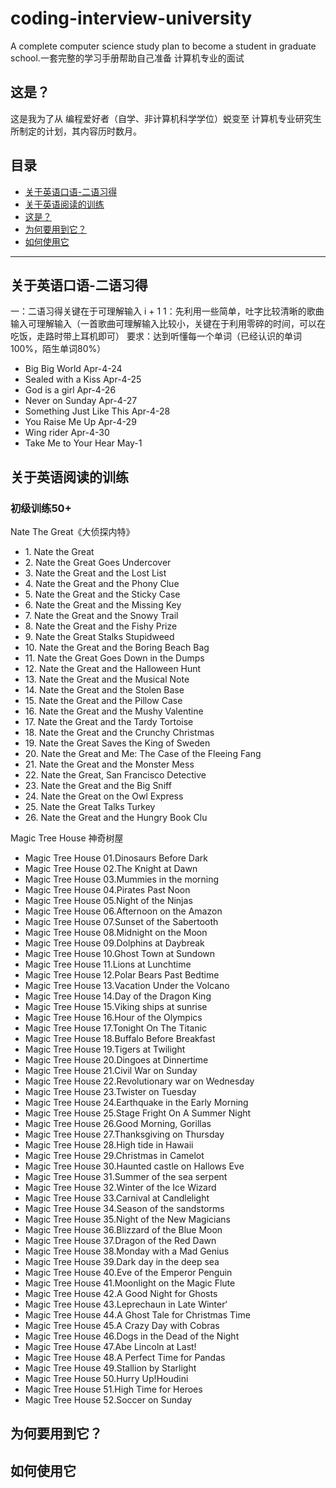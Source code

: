 # coding-interview-university
A complete computer science study plan to become a student in graduate school.一套完整的学习手册帮助自己准备 计算机专业的面试
## 这是？
这是我为了从 编程爱好者（自学、非计算机科学学位）蜕变至 计算机专业研究生所制定的计划，其内容历时数月。
## 目录
- [关于英语口语-二语习得](#关于英语口语-二语习得)
- [关于英语阅读的训练](#关于英语阅读的训练)
- [这是？](#这是)
- [为何要用到它？](#为何要用到它)
- [如何使用它](#如何使用它)












---
## 关于英语口语-二语习得
一：二语习得关键在于可理解输入 i + 1
1：先利用一些简单，吐字比较清晰的歌曲输入可理解输入（一首歌曲可理解输入比较小，关键在于利用零碎的时间，可以在吃饭，走路时带上耳机即可）
要求：达到听懂每一个单词（已经认识的单词100%，陌生单词80%）
- Big Big World Apr-4-24
- Sealed with a Kiss Apr-4-25
- God is a girl Apr-4-26
- Never on Sunday Apr-4-27
- Something Just Like This Apr-4-28
- You Raise Me Up Apr-4-29
- Wing rider Apr-4-30
- Take Me to Your Hear May-1
## 关于英语阅读的训练
### 初级训练50+

Nate The Great《大侦探内特》
- ​1. Nate the Great
- ​2. Nate the Great Goes Undercover
- ​3. Nate the Great and the Lost List
- ​4. Nate the Great and the Phony Clue
- ​5. Nate the Great and the Sticky Case
- ​6. Nate the Great and the Missing Key
- ​7. Nate the Great and the Snowy Trail
- ​8. Nate the Great and the Fishy Prize
- ​9. Nate the Great Stalks Stupidweed
- ​10. Nate the Great and the Boring Beach Bag
- ​11. Nate the Great Goes Down in the Dumps
- ​12. Nate the Great and the Halloween Hunt
- ​13. Nate the Great and the Musical Note
- ​14. Nate the Great and the Stolen Base
- ​15. Nate the Great and the Pillow Case
- ​16. Nate the Great and the Mushy Valentine
- ​17. Nate the Great and the Tardy Tortoise
- ​18. Nate the Great and the Crunchy Christmas
- ​19. Nate the Great Saves the King of Sweden
- ​20. Nate the Great and Me: The Case of the Fleeing Fang
- ​21. Nate the Great and the Monster Mess
- ​22. Nate the Great, San Francisco Detective
- ​23. Nate the Great and the Big Sniff
- ​24. Nate the Great on the Owl Express
- ​25. Nate the Great Talks Turkey
- ​26. Nate the Great and the Hungry Book Clu

Magic Tree House 神奇树屋
- Magic Tree House 01.Dinosaurs Before Dark
- Magic Tree House 02.The Knight at Dawn
- Magic Tree House 03.Mummies in the morning
- Magic Tree House 04.Pirates Past Noon
- Magic Tree House 05.Night of the Ninjas
- Magic Tree House 06.Afternoon on the Amazon
- Magic Tree House 07.Sunset of the Sabertooth
- Magic Tree House 08.Midnight on the Moon
- Magic Tree House 09.Dolphins at Daybreak
- Magic Tree House 10.Ghost Town at Sundown
- Magic Tree House 11.Lions at Lunchtime
- Magic Tree House 12.Polar Bears Past Bedtime
- Magic Tree House 13.Vacation Under the Volcano
- Magic Tree House 14.Day of the Dragon King
- Magic Tree House 15.Viking ships at sunrise
- Magic Tree House 16.Hour of the Olympics
- Magic Tree House 17.Tonight On The Titanic
- Magic Tree House 18.Buffalo Before Breakfast
- Magic Tree House 19.Tigers at Twilight
- Magic Tree House 20.Dingoes at Dinnertime
- Magic Tree House 21.Civil War on Sunday
- Magic Tree House 22.Revolutionary war on Wednesday
- Magic Tree House 23.Twister on Tuesday
- Magic Tree House 24.Earthquake in the Early Morning
- Magic Tree House 25.Stage Fright On A Summer Night
- Magic Tree House 26.Good Morning, Gorillas
- Magic Tree House 27.Thanksgiving on Thursday
- Magic Tree House 28.High tide in Hawaii
- Magic Tree House 29.Christmas in Camelot
- Magic Tree House 30.Haunted castle on Hallows Eve
- Magic Tree House 31.Summer of the sea serpent
- Magic Tree House 32.Winter of the Ice Wizard
- Magic Tree House 33.Carnival at Candlelight
- Magic Tree House 34.Season of the sandstorms
- Magic Tree House 35.Night of the New Magicians
- Magic Tree House 36.Blizzard of the Blue Moon
- Magic Tree House 37.Dragon of the Red Dawn
- Magic Tree House 38.Monday with a Mad Genius
- Magic Tree House 39.Dark day in the deep sea
- Magic Tree House 40.Eve of the Emperor Penguin
- Magic Tree House 41.Moonlight on the Magic Flute
- Magic Tree House 42.A Good Night for Ghosts
- Magic Tree House 43.Leprechaun in Late Winter‘
- Magic Tree House 44.A Ghost Tale for Christmas Time
- Magic Tree House 45.A Crazy Day with Cobras
- Magic Tree House 46.Dogs in the Dead of the Night
- Magic Tree House 47.Abe Lincoln at Last!
- Magic Tree House 48.A Perfect Time for Pandas
- Magic Tree House 49.Stallion by Starlight
- Magic Tree House 50.Hurry Up!Houdini
- Magic Tree House 51.High Time for Heroes
- Magic Tree House 52.Soccer on Sunday






















































































## 为何要用到它？




## 如何使用它
